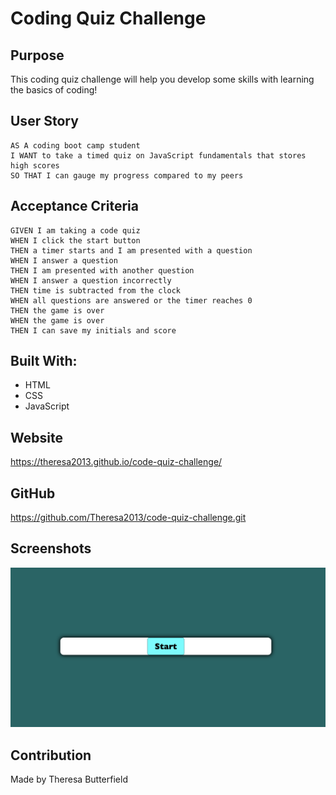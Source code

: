 # Coding Quiz Challenge

## Purpose

This coding quiz challenge will help you develop some skills with learning the basics of coding!

## User Story

```
AS A coding boot camp student
I WANT to take a timed quiz on JavaScript fundamentals that stores high scores
SO THAT I can gauge my progress compared to my peers
```

## Acceptance Criteria

```
GIVEN I am taking a code quiz
WHEN I click the start button
THEN a timer starts and I am presented with a question
WHEN I answer a question
THEN I am presented with another question
WHEN I answer a question incorrectly
THEN time is subtracted from the clock
WHEN all questions are answered or the timer reaches 0
THEN the game is over
WHEN the game is over
THEN I can save my initials and score
```

## Built With:

- HTML
- CSS
- JavaScript

## Website

https://theresa2013.github.io/code-quiz-challenge/

## GitHub

https://github.com/Theresa2013/code-quiz-challenge.git

## Screenshots

![demo](./assets/images/Screenshot1.png)

## Contribution

Made by Theresa Butterfield
